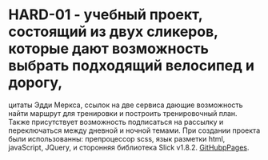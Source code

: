 # HARD-01 - учебный проект, состоящий из двух сликеров, которые дают возможность выбрать подходящий велосипед и дорогу, 
цитаты Эдди Меркса, ссылок на две сервиса дающие возможность найти маршрут для тренировки и построить тренировочный план.
 Также присутствует возможность подписаться на рассылку и переключаться между дневной и ночной темами. 
При создании проекта были использованны: препроцессор scss, язык разметки html, javaScript, 
JQuery, и сторонняя библиотека Slick v1.8.2. [GitHubpPages](https://olkerty.github.io/HARD-01/). 